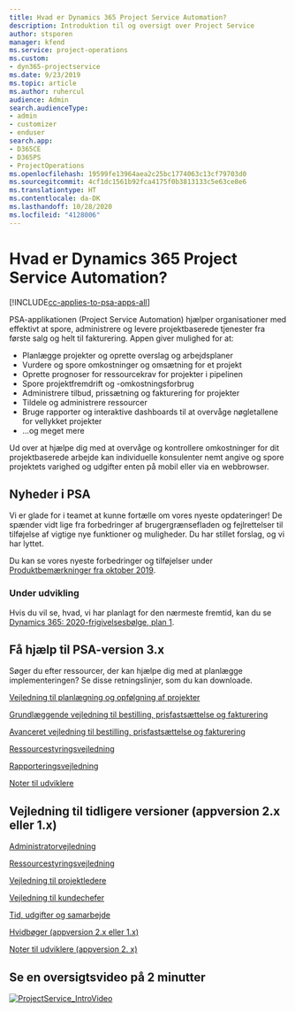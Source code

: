 ```yaml
---
title: Hvad er Dynamics 365 Project Service Automation?
description: Introduktion til og oversigt over Project Service
author: stsporen
manager: kfend
ms.service: project-operations
ms.custom:
- dyn365-projectservice
ms.date: 9/23/2019
ms.topic: article
ms.author: ruhercul
audience: Admin
search.audienceType:
- admin
- customizer
- enduser
search.app:
- D365CE
- D365PS
- ProjectOperations
ms.openlocfilehash: 19599fe13964aea2c25bc1774063c13cf79703d0
ms.sourcegitcommit: 4cf1dc1561b92fca4175f0b3813133c5e63ce8e6
ms.translationtype: HT
ms.contentlocale: da-DK
ms.lasthandoff: 10/28/2020
ms.locfileid: "4128006"
---
```

# <a name="what-is-dynamics-365-project-service-automation"></a>Hvad er Dynamics 365 Project Service Automation?

[!INCLUDE[cc-applies-to-psa-apps-all](../includes/cc-applies-to-psa-apps-all.md)]

PSA-applikationen (Project Service Automation) hjælper organisationer med effektivt at spore, administrere og levere projektbaserede tjenester fra første salg og helt til fakturering. Appen giver mulighed for at:

- Planlægge projekter og oprette overslag og arbejdsplaner
- Vurdere og spore omkostninger og omsætning for et projekt
- Oprette prognoser for ressourcekrav for projekter i pipelinen
- Spore projektfremdrift og -omkostningsforbrug
- Administrere tilbud, prissætning og fakturering for projekter
- Tildele og administrere ressourcer
- Bruge rapporter og interaktive dashboards til at overvåge nøgletallene for vellykket projekter
- ...og meget mere

Ud over at hjælpe dig med at overvåge og kontrollere omkostninger for dit projektbaserede arbejde kan individuelle konsulenter nemt angive og spore projektets varighed og udgifter enten på mobil eller via en webbrowser.

## <a name="whats-new-in-psa"></a>Nyheder i PSA
Vi er glade for i teamet at kunne fortælle om vores nyeste opdateringer! De spænder vidt lige fra forbedringer af brugergrænsefladen og fejlrettelser til tilføjelse af vigtige nye funktioner og muligheder. Du har stillet forslag, og vi har lyttet.

Du kan se vores nyeste forbedringer og tilføjelser under [Produktbemærkninger fra oktober 2019](https://docs.microsoft.com/dynamics365-release-plan/2019wave2/index).

### <a name="in-development"></a>Under udvikling
Hvis du vil se, hvad, vi har planlagt for den nærmeste fremtid, kan du se [Dynamics 365: 2020-frigivelsesbølge, plan 1](https://docs.microsoft.com/dynamics365-release-plan/2020wave1/index).

## <a name="get-help-with-psa-version-3x"></a>Få hjælp til PSA-version 3.x
Søger du efter ressourcer, der kan hjælpe dig med at planlægge implementeringen? Se disse retningslinjer, som du kan downloade.

 [Vejledning til planlægning og opfølgning af projekter](../psa/implementation-guides/project-planning-tracking.md)

 [Grundlæggende vejledning til bestilling, prisfastsættelse og fakturering](../psa/implementation-guides/begin-quoting-pricing-billing.md)

 [Avanceret vejledning til bestilling, prisfastsættelse og fakturering](../psa/implementation-guides/adv-quoting-pricing-billing.md)

 [Ressourcestyringsvejledning](../psa/implementation-guides/resource-management-guide.md)

 [Rapporteringsvejledning](../psa/implementation-guides/reporting-guide.md)

 [Noter til udviklere](../psa/developer-guides/overview-dev-notes-v3.x.md)

## <a name="guidance-for-earlier-versions-app-version-2x-or-1x"></a>Vejledning til tidligere versioner (appversion 2.x eller 1.x)
 [Administratorvejledning](../psa/admin-guide.md)

 [Ressourcestyringsvejledning](../psa/resource-manager-guide.md)

 [Vejledning til projektledere](../psa/project-manager-guide.md)

 [Vejledning til kundechefer](../psa/account-manager-guide.md)

 [Tid, udgifter og samarbejde](../psa/time-expense-collaboration-guide.md)

 [Hvidbøger (appversion 2.x eller 1.x)](../psa/white-papers.md)

 [Noter til udviklere (appversion 2. x)](../psa/developer-guides/add-custom-qoi-forms-v2.x.md)

 ## <a name="watch-a-2-minute-overview-video"></a>Se en oversigtsvideo på 2 minutter
 <a name="heroArea"></a> [![ProjectService_IntroVideo](../psa/media/project-service-intro-video.png "ProjectService_IntroVideo")](https://go.microsoft.com/fwlink/p/?LinkId=799457)


